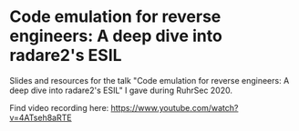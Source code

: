 # Code emulation for reverse engineers: A deep dive into radare2's ESIL

Slides and resources for the talk "Code emulation for reverse engineers: A deep dive into radare2's ESIL" I gave during RuhrSec 2020.

Find video recording here: https://www.youtube.com/watch?v=4ATseh8aRTE
